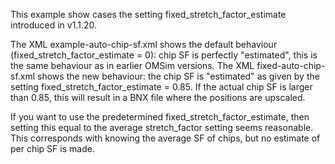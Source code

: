 This example show cases the setting fixed_stretch_factor_estimate introduced in v1.1.20.

The XML example-auto-chip-sf.xml shows the default behaviour (fixed_stretch_factor_estimate = 0): chip SF is perfectly "estimated", this is the same behaviour as in earlier OMSim versions.
The XML fixed-auto-chip-sf.xml shows the new behaviour: the chip SF is "estimated" as given by the setting fixed_stretch_factor_estimate = 0.85. If the actual chip SF is larger than 0.85, this will result in a BNX file where the positions are upscaled.

If you want to use the predetermined fixed_stretch_factor_estimate, then setting this equal to the average stretch_factor setting seems reasonable. This corresponds with knowing the average SF of chips, but no estimate of per chip SF is made.